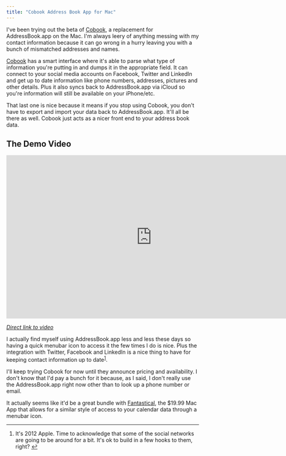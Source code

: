 ```yaml
---
title: "Cobook Address Book App for Mac"
---
```

<p>I've been trying out the beta of <a href="https://www.cobookapp.com/">Cobook</a>, a replacement for AddressBook.app on the Mac. I'm always leery of anything messing with my contact information because it can go wrong in a hurry leaving you with a bunch of mismatched addresses and names.</p>
<p><a href="https://www.cobookapp.com/">Cobook</a> has a smart interface where it's able to parse what type of information you're putting in and dumps it in the appropriate field. It can connect to your social media accounts on Facebook, Twitter and LinkedIn and get up to date information like phone numbers, addresses, pictures and other details. Plus it also syncs back to AddressBook.app via iCloud so you're information will still be available on your iPhone/etc.</p>
<p>That last one is nice because it means if you stop using Cobook, you don't have to export and import your data back to AddressBook.app. It'll all be there as well. Cobook just acts as a nicer front end to your address book data.</p>
<h2>The Demo Video</h2>
<p><iframe src="https://player.vimeo.com/video/35474102?byline=0&amp;portrait=0" width="759" height="427" frameborder="0" webkitAllowFullScreen mozallowfullscreen allowFullScreen></iframe></p>
<p><em><a href="https://vimeo.com/35474102">Direct link to video</a></em></p>
<p>I actually find myself using AddressBook.app less and less these days so having a quick menubar icon to access it the few times I do is nice. Plus the integration with Twitter, Facebook and LinkedIn is a nice thing to have for keeping contact information up to date<sup id="fnref-20030:1"><a href="#fn-20030:1" rel="footnote">1</a></sup>.</p>
<p>I'll keep trying Cobook for now until they announce pricing and availability. I don't know that I'd pay a bunch for it because, as I said, I don't really use the AddressBook.app right now other than to look up a phone number or email.</p>
<p>It actually seems like it'd be a great bundle with <a href="https://click.linksynergy.com/fs-bin/stat?id=6PFrOqNV4B8&offerid=146261&type=3&subid=0&tmpid=1826&RD_PARM1=http%253A%252F%252Fitunes.apple.com%252Fca%252Fapp%252Ffantastical%252Fid435003921%253Fmt%253D12%2526uo%253D4%2526partnerId%253D30" target="itunes_store">Fantastical</a>, the $19.99 Mac App that allows for a similar style of access to your calendar data through a menubar icon.</p>
<div class="footnotes">
<hr />
<ol>
<li id="fn-20030:1">
It's 2012 Apple. Time to acknowledge that some of the social networks are going to be around for a bit. It's ok to build in a few hooks to them, right?&#160;<a href="#fnref-20030:1" rev="footnote">&#8617;</a>
</li>
</ol>
</div>
